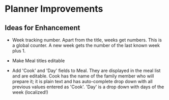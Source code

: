 # Planner Improvements

## Ideas for Enhancement

- Week tracking number. Apart from the title, weeks get numbers. This is a global counter. A new week gets the number of the last known week plus 1. 

- Make Meal titles editable

- Add 'Cook' and 'Day' fields to Meal. They are displayed in the meal list and are editable. Cook has the name of the family member who will prepare it; it is plain text and has auto-complete drop down with all previous values entered as 'Cook'. 'Day' is a drop down with days of the week (localized!)